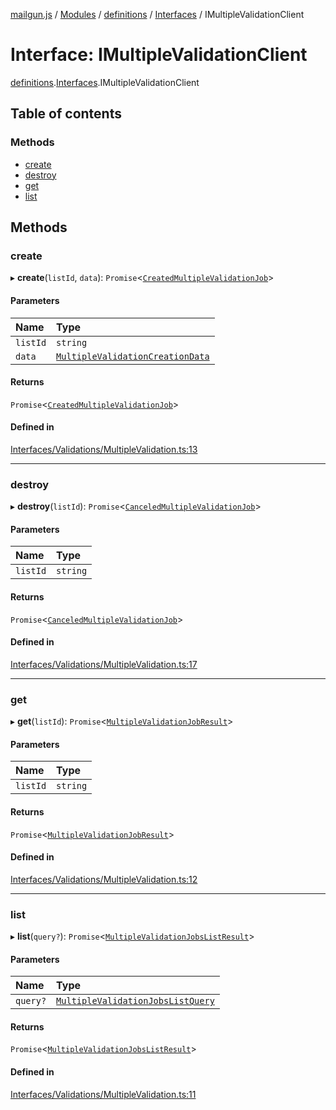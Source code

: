 [mailgun.js](../README.md) / [Modules](../modules.md) / [definitions](../modules/definitions.md) / [Interfaces](../modules/definitions.Interfaces.md) / IMultipleValidationClient

# Interface: IMultipleValidationClient

[definitions](../modules/definitions.md).[Interfaces](../modules/definitions.Interfaces.md).IMultipleValidationClient

## Table of contents

### Methods

- [create](definitions.Interfaces.IMultipleValidationClient.md#create)
- [destroy](definitions.Interfaces.IMultipleValidationClient.md#destroy)
- [get](definitions.Interfaces.IMultipleValidationClient.md#get)
- [list](definitions.Interfaces.IMultipleValidationClient.md#list)

## Methods

### create

▸ **create**(`listId`, `data`): `Promise`\<[`CreatedMultipleValidationJob`](../modules/definitions.md#createdmultiplevalidationjob)\>

#### Parameters

| Name | Type |
| :------ | :------ |
| `listId` | `string` |
| `data` | [`MultipleValidationCreationData`](../modules/definitions.md#multiplevalidationcreationdata) |

#### Returns

`Promise`\<[`CreatedMultipleValidationJob`](../modules/definitions.md#createdmultiplevalidationjob)\>

#### Defined in

[Interfaces/Validations/MultipleValidation.ts:13](https://github.com/mailgun/mailgun.js/blob/f0fcce3/lib/Interfaces/Validations/MultipleValidation.ts#L13)

___

### destroy

▸ **destroy**(`listId`): `Promise`\<[`CanceledMultipleValidationJob`](../modules/definitions.md#canceledmultiplevalidationjob)\>

#### Parameters

| Name | Type |
| :------ | :------ |
| `listId` | `string` |

#### Returns

`Promise`\<[`CanceledMultipleValidationJob`](../modules/definitions.md#canceledmultiplevalidationjob)\>

#### Defined in

[Interfaces/Validations/MultipleValidation.ts:17](https://github.com/mailgun/mailgun.js/blob/f0fcce3/lib/Interfaces/Validations/MultipleValidation.ts#L17)

___

### get

▸ **get**(`listId`): `Promise`\<[`MultipleValidationJobResult`](../modules/definitions.md#multiplevalidationjobresult)\>

#### Parameters

| Name | Type |
| :------ | :------ |
| `listId` | `string` |

#### Returns

`Promise`\<[`MultipleValidationJobResult`](../modules/definitions.md#multiplevalidationjobresult)\>

#### Defined in

[Interfaces/Validations/MultipleValidation.ts:12](https://github.com/mailgun/mailgun.js/blob/f0fcce3/lib/Interfaces/Validations/MultipleValidation.ts#L12)

___

### list

▸ **list**(`query?`): `Promise`\<[`MultipleValidationJobsListResult`](../modules/definitions.md#multiplevalidationjobslistresult)\>

#### Parameters

| Name | Type |
| :------ | :------ |
| `query?` | [`MultipleValidationJobsListQuery`](../modules/definitions.md#multiplevalidationjobslistquery) |

#### Returns

`Promise`\<[`MultipleValidationJobsListResult`](../modules/definitions.md#multiplevalidationjobslistresult)\>

#### Defined in

[Interfaces/Validations/MultipleValidation.ts:11](https://github.com/mailgun/mailgun.js/blob/f0fcce3/lib/Interfaces/Validations/MultipleValidation.ts#L11)
